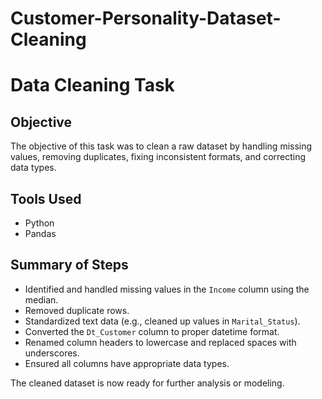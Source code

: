 # Customer-Personality-Dataset-Cleaning
# Data Cleaning Task

## Objective
The objective of this task was to clean a raw dataset by handling missing values, removing duplicates, fixing inconsistent formats, and correcting data types.

## Tools Used
- Python
- Pandas

## Summary of Steps
- Identified and handled missing values in the `Income` column using the median.
- Removed duplicate rows.
- Standardized text data (e.g., cleaned up values in `Marital_Status`).
- Converted the `Dt_Customer` column to proper datetime format.
- Renamed column headers to lowercase and replaced spaces with underscores.
- Ensured all columns have appropriate data types.

The cleaned dataset is now ready for further analysis or modeling.
